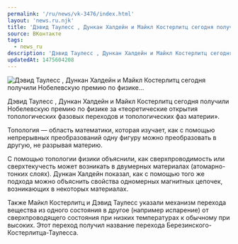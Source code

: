 ```yaml
---
permalink: '/ru/news/vk-3476/index.html'
layout: 'news.ru.njk'
title: 'Дэвид Таулесс , Дункан Халдейн и Майкл Костерлитц сегодня получили Нобелевскую премию по физике…'
source: ВКонтакте
tags:
  - news_ru
description: 'Дэвид Таулесс , Дункан Халдейн и Майкл Костерлитц сегодня получили Нобелевскую премию по физике…'
updatedAt: 1475604208
---
```

![Дэвид Таулесс , Дункан Халдейн и Майкл Костерлитц сегодня получили Нобелевскую премию по физике…](https://sun9-23.userapi.com/impf/c638428/v638428501/2098/E4JqPSKkk6w.jpg?size=1200x850&quality=96&proxy=1&sign=a71afa266ddcdaad60400ff9338118da&c_uniq_tag=qB0nxn62ZsORMcM9JfdfGjjWV_hlSb0GqGeGm1ZqlCU&type=album)

Дэвид Таулесс , Дункан Халдейн и Майкл Костерлитц сегодня получили Нобелевскую премию по физике за «теоретические открытия топологических фазовых переходов и топологических фаз материи».

Топология — область математики, которая изучает, как с помощью непрерывных преобразований одну фигуру можно преобразовать в другую, не разрывая материю.

С помощью топологии физики объяснили, как сверхпроводимость или сверхтекучесть может возникать в двумерных материалах (атомарно-тонких слоях). Дункан Халдейн показал, как с помощью того же подхода можно объяснить свойства одномерных магнитных цепочек, возникающих в некоторых материалах.

Также Майкл Костерлитц и Дэвид Таулесс указали механизм перехода вещества из одного состояния в другое (например испарение) от сверхпроводящего состояния при низких температурах к обычному при высоких. Этот переход получил название перехода Березинского-Костерлитца-Таулесса.
